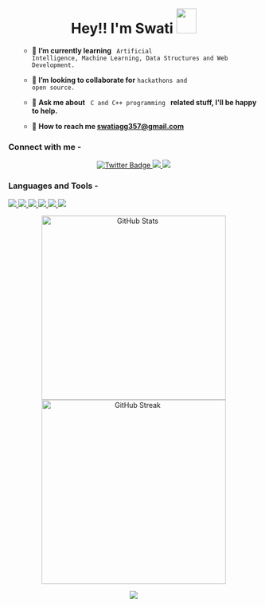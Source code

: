 <h1 align="center">
Hey!! I'm Swati 
<img src=https://media0.giphy.com/media/w1OBpBd7kJqHrJnJ13/giphy.gif?cid=ecf05e4764u2rz802v8hbkh1rm0mh764ox5vibuhem67l7jn&rid=giphy.gif&ct=s" height="50px" width="40px"/>
</h1>
<!--
<img src="https://media0.giphy.com/media/k0ijJhqrUP4T2EvmJ1/giphy.gif?cid=790b76110819ac3351aa8299139082e6521561bc719bc1ce&rid=giphy.gif&ct=g" height=90% width=55% align="right">
-->

<ul>
    
- 🎯 <b> I’m currently learning </b> <code> Artificial Intelligence, Machine Learning, Data Structures and Web Development.</code>   
    
- 🤝 <b>I’m looking to collaborate for</b> <code>hackathons and open source.</code>     

- 💬 <b>Ask me about</b> <code> C and C++ programming </code><b> related stuff, I'll be happy to help.</b>  
    
- 📧 <b>How to reach me swatiagg357@gmail.com</b>   
    
</ul>

<h3 align="left">Connect with me - </h3>

 <div id="badges" align="center">
 

  <a href="https://twitter.com/aggrawalswati">
    <img src="https://img.shields.io/badge/twitter-%231DA1F2.svg?&style=for-the-badge&logo=twitter&logoColor=white" alt="Twitter Badge"/>

  <a href = "mailto:swatiagg357@gmail.com">
    <img src = "https://img.shields.io/badge/Gmail-D14836?style=for-the-badge&logo=gmail&logoColor=white"></img>  
                                                                                                         
  <a href = "https://www.linkedin.com/in/swati-aggrawal-02550a214">
    <img src = "https://img.shields.io/badge/LinkedIn-%231DA1F2.svg?&style=for-the-badge&logo=LinkedIn&logoColor=white"></img>  

  </a>
</div>

<h3 align="left">Languages and Tools - </h3>

<p align="left"> 
    <a href="https://www.open-std.org/jtc1/sc22/wg14/" target="_blank"> <img src="https://img.icons8.com/color/48/undefined/c-programming.png"/> </a>
    <a href="https://www.cplusplus.com" target="_blank"> <img src="https://img.icons8.com/color/48/000000/c-plus-plus-logo.png"/> </a>
    <a href="https://www.python.org" target="_blank"> <img src="https://img.icons8.com/color/48/000000/python.png"/> </a> 
    <a href="https://www.java.com" target="_blank"> <img src="https://img.icons8.com/color/48/000000/java-coffee-cup-logo.png"/> </a>
    <a href="https://developer.mozilla.org/en-US/docs/Web/JavaScript" target="_blank"> <img src="https://img.icons8.com/color/48/000000/javascript.png"/> </a> 
    <a href="https://www.mysql.com/" target="_blank"><img src="https://img.icons8.com/external-flat-juicy-fish/60/000000/external-sql-coding-and-development-flat-flat-juicy-fish.png"/></a>
   
  <p align="center">
  <img width="370px" alt="GitHub Stats" src="https://github-readme-stats.vercel.app/api?username=swatiaggrawal&custom_title=Overall+Activity&show_icons=true&hide_border=true&count_private=true&bg_color=ffffff00&title_color=2e7eff&text_color=878787&icon_color=2e7eff" />
  
  <img width="370px" alt="GitHub Streak" src="https://github-readme-streak-stats.herokuapp.com/?user=swatiaggrawal&background=ffffff00&hide_border=true&stroke=878787&ring=296dda&fire=296dda&currStreakNum=878787&sideNums=878787&currStreakLabel=878787&sideLabels=878787&dates=878787" />


<p align="center">
  <img src="https://activity-graph.herokuapp.com/graph?username=swatiaggrawal&theme=dracula&bg_color=ffffff00&color=878787&line=296dda&point=ffffff00&area=true&hide_border=true">
</p>
